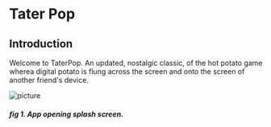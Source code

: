 # Tater Pop

## Introduction
Welcome to TaterPop. An updated, nostalgic classic, of the hot potato game wherea digital potato is flung across the screen and onto the screen of another friend's device.

![picture](https://gdurl.com/5e5I)
##### fig 1. App opening splash screen.
